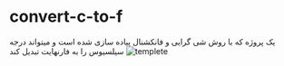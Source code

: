 # convert-c-to-f
یک پروژه که با روش شی گرایی و فانکشنال پیاده سازی شده است و میتواند درجه سیلسیوس را به فارنهایت تبدیل کند
![templete](https://github.com/alirezatalebizadeh/convert-c-to-f/assets/104105725/fcbfb2d8-214e-440f-aa0f-02a2a152bb2d)
